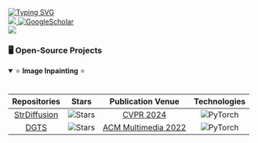 <a href="https://github.com/htyjers">
    <img src="https://readme-typing-svg.demolab.com?font=Georgia&size=18&duration=2000&pause=100&multiline=true&width=500&height=80&lines=Haipeng+Liu;PhD+Student;Computer+Vision+%7C+Image+Inpainting" alt="Typing SVG" />
</a>
<br/>

<a href="mailto:hpliu_hfut@hotmail.com">
    <img src="https://img.shields.io/badge/-Email-red?style=flat-square&logo=gmail&logoColor=white">
</a>
<a href='https://scholar.google.com/citations?hl=zh-CN&user=Xw0l6x8AAAAJ' target="_blank">
    <img alt='GoogleScholar' src='https://img.shields.io/badge/Scholar-100000?style=flat&logo=GoogleScholar&logoColor=white&&color=0181FF'>

<br/> 

<!-- <a href="https://github.com/htyjers">
    <img src="https://github-readme-stats.vercel.app/api?username=htyjers&show_icons=true&count_private=true&show_icons=true&hide_border=true&hide_title=true&card_width=300px&hide_rank=true&bg_color=00000000&theme=dracula">
</a> -->

<a href="https://github.com/htyjers">
    <img src="https://github-stats-alpha.vercel.app/api?username=htyjers&cc=22272e&tc=37BCF6&ic=fff&bc=0000">
</a>


### 🖥️ Open-Source Projects

<details open>
<summary>⭐️ <b>Image Inpainting</b> ⭐️</summary>
<br>

|Repositories | Stars | Publication Venue | Technologies |
|:----------------:|:----------------:|:----------------:|:----------------:|
| [StrDiffusion](https://github.com/htyjers/StrDiffusion) | <img alt="Stars" src="https://img.shields.io/github/stars/htyjers/StrDiffusion?style=flat-square&labelColor=black"/> |[CVPR 2024](https://arxiv.org/abs/2403.19898)| ![PyTorch](https://img.shields.io/badge/PyTorch-black?style=flat-square&logo=pytorch)|
| [DGTS](https://github.com/htyjers/DGTS-Inpainting) | <img alt="Stars" src="https://img.shields.io/github/stars/htyjers/DGTS-Inpainting?style=flat-square&labelColor=black"/> |[ACM Multimedia 2022](https://arxiv.org/abs/2209.08217)| ![PyTorch](https://img.shields.io/badge/PyTorch-black?style=flat-square&logo=pytorch)|

